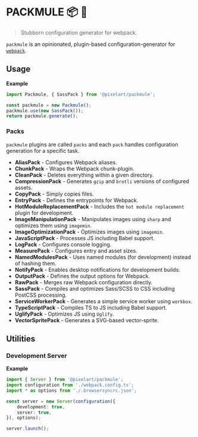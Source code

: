 # PACKMULE 📦 🐴
> Stubborn configuration generator for webpack.

`packmule` is an opinionated, plugin-based configuration-generator for [`webpack`](https://webpack.js.org/).

## Usage

**Example**
```ts
import Packmule, { SassPack } from '@pixelart/packmule';

const packmule = new Packmule();
packmule.use(new SassPack());
return packmule.generate();
```

### Packs
`packmule` plugins are called `packs` and each `pack` handles configuration generation for a specific task.

* **AliasPack** - Configures Webpack aliases.
* **ChunkPack** - Wraps the Webpack chunk-plugin.
* **CleanPack** - Deletes everything within a given directory.
* **CompressionPack** - Generates `gzip` and `brotli` versions of configured assets.
* **CopyPack** - Simply copies files.
* **EntryPack** - Defines the entrypoints for Webpack.
* **HotModuleReplacementPack** - Includes the `hot module replacement` plugin for development.
* **ImageManipulationPack** - Manipulates images using `sharp` and optimizes them using `imagemin`.
* **ImageOptimizationPack** - Optimizes images using `imagemin`.
* **JavaScriptPack** - Processes JS including Babel support.
* **LogPack** - Configures console logging.
* **MeasurePack** - Configures entry and asset sizes.
* **NamedModulesPack** - Uses named modules (for development) instead of hashing them.
* **NotifyPack** - Enables desktop notifications for development builds.
* **OutputPack** - Defines the output options for Webpack.
* **RawPack** - Merges raw Webpack configuration directly.
* **SassPack** - Compiles and optimizes Sass/SCSS to CSS including PostCSS processing.
* **ServiceWorkerPack** - Generates a simple service worker using `workbox`.
* **TypeScriptPack** - Compiles TS to JS including Babel support.
* **UglifyPack** - Optimizes JS using `Uglify`.
* **VectorSpritePack** - Generates a SVG-based vector-sprite.

## Utilities

### Development Server

**Example**
```ts
import { Server } from '@pixelart/packmule';
import configuration from './webpack.config.ts';
import * as options from './.browsersyncrc.json';

const server = new Server(configuration({
    development: true,
    server: true,
}), options);

server.launch();
```
